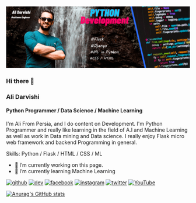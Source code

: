 ![Python Programmer / Data Science / Machine Learning](https://github.com/al102030/al102030/blob/main/GitHub%20Banner.png)
### Hi there 👋
### Ali Darvishi
#### Python Programmer / Data Science / Machine Learning

I'm Ali From Persia, and I do content on Development. I'm Python Programmer and really like learning in the field of A.I and Machine Learning as well as work in Data mining and Data science. I really enjoy Flask micro web framework and backend Programming in general.

Skills: Python / Flask / HTML / CSS / ML

- 🔭 I’m currently working on this page. 
- 🌱 I’m currently learning Machine Learning 


[<img src='https://cdn.jsdelivr.net/npm/simple-icons@3.0.1/icons/github.svg' alt='github' height='40'>](https://github.com/Al102030)  [<img src='https://cdn.jsdelivr.net/npm/simple-icons@3.0.1/icons/dev-dot-to.svg' alt='dev' height='40'>](https://dev.to/al102030)  [<img src='https://cdn.jsdelivr.net/npm/simple-icons@3.0.1/icons/facebook.svg' alt='facebook' height='40'>](https://www.facebook.com/AL102030)  [<img src='https://cdn.jsdelivr.net/npm/simple-icons@3.0.1/icons/instagram.svg' alt='instagram' height='40'>](https://www.instagram.com/mountainmagica_/)  [<img src='https://cdn.jsdelivr.net/npm/simple-icons@3.0.1/icons/twitter.svg' alt='twitter' height='40'>](https://twitter.com/10rvish)  [<img src='https://cdn.jsdelivr.net/npm/simple-icons@3.0.1/icons/youtube.svg' alt='YouTube' height='40'>](https://www.youtube.com/channel/Mountainmagica)  

[![Anurag's GitHub stats](https://github-readme-stats.vercel.app/api?username=Al102030)](https://github.com/anuraghazra/github-readme-stats)
